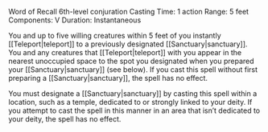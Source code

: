 Word of Recall
6th-level conjuration
Casting Time:  1 action
Range: 5 feet
Components: V 
Duration: Instantaneous

You and up to five willing creatures within 5 feet of you instantly [[Teleport|teleport]] to a previously designated [[Sanctuary|sanctuary]]. You and any creatures that [[Teleport|teleport]] with you appear in the nearest unoccupied space to the spot you designated when you prepared your [[Sanctuary|sanctuary]] (see below). If you cast this spell without first preparing a [[Sanctuary|sanctuary]], the spell has no effect.

You must designate a [[Sanctuary|sanctuary]] by casting this spell within a location, such as a temple, dedicated to or strongly linked to your deity. If you attempt to cast the spell in this manner in an area that isn’t dedicated to your deity, the spell has no effect.